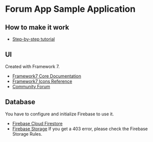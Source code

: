 # Forum App Sample Application

## How to make it work
- [Step-by-step tutorial](https://medium.com/the-web-tub/build-a-forum-application-169542ab6151)

## UI

Created with Framework 7.

* [Framework7 Core Documentation](https://framework7.io/docs/)
* [Framework7 Icons Reference](https://framework7.io/icons/)
* [Community Forum](https://forum.framework7.io)

## Database

You have to configure and initialize Firebase to use it.

- [Firebase Cloud Firestore](https://firebase.google.com/docs/firestore/quickstart)
- [Firebase Storage](https://firebase.google.com/docs/storage/web/start) If you get a 403 error, please check the Firebase Storage Rules.
